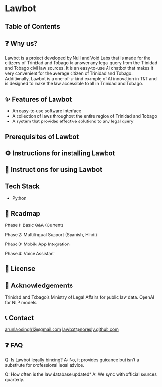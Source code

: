 # Lawbot

## Table of Contents

## ❓ Why us?
Lawbot is a project developed by Null and Void Labs that is made for the citizens of Trinidad and Tobago to answer any legal query from the Trinidad and Tobago civil law sources. It is an easy-to-use AI chatbot that makes it very convenient for the average citizen of Trinidad and Tobago. Additionally, Lawbot is a one-of-a-kind example of AI innovation in T&T and is designed to make the law accessible to all in Trinidad and Tobago.

## ✨ Features of Lawbot
- An easy-to-use software interface
- A collection of laws throughout the entire region of Trinidad and Tobago
- A system that provides effective solutions to any legal query

## Prerequisites of Lawbot

## ⚙️ Instructions for installing Lawbot

## 📖 Instructions for using Lawbot

## Tech Stack
- Python

## 🔮 Roadmap
Phase 1: Basic Q&A (Current)

Phase 2: Multilingual Support (Spanish, Hindi)

Phase 3: Mobile App Integration

Phase 4: Voice Assistant

## 📜 License

## 🙏  Acknowledgements
Trinidad and Tobago’s Ministry of Legal Affairs for public law data.
OpenAI for NLP models.

## 📞 Contact

arunlalosingh12@gmail.com
lawbot@noreply.github.com

## ❓ FAQ 
Q: Is Lawbot legally binding?
A: No, it provides guidance but isn’t a substitute for professional legal advice.

Q: How often is the law database updated?
A: We sync with official sources quarterly.

